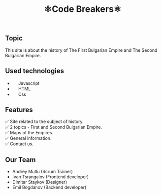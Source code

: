 <h1 align="center" >⚛️Code Breakers⚛️</h1>
<br>

## Topic
This site is about the history of The First Bulgarian Empire and The Second Bulgarian Empire. 

## Used technologies
- <img src="https://upload.wikimedia.org/wikipedia/commons/thumb/b/ba/Javascript_badge.svg/710px-Javascript_badge.svg.png" width="15" height="15"> Javascript
- <img src="https://upload.wikimedia.org/wikipedia/commons/thumb/6/61/HTML5_logo_and_wordmark.svg/2048px-HTML5_logo_and_wordmark.svg.png" width="15" height="15"> HTML
- <img src="https://upload.wikimedia.org/wikipedia/commons/thumb/d/d5/CSS3_logo_and_wordmark.svg/1200px-CSS3_logo_and_wordmark.svg.png" width="15" height="15"> Css

## Features
✅ Site related to the subject of history. <br>
✅ 2 topics - First and Second Bulgarian Empire. <br>
✅ Maps of the Empires. <br>
✅ General information. <br>
✅ Contact us. <br>

## Our Team
- Andrey Mutlu (Scrum Trainer)
- Ivan Tsrangalov (Frontend developer)
- Dimitar Staykov (Designer)
- Emil Bogdanov (Backend developer)
